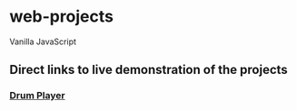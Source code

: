 # web-projects
Vanilla JavaScript

## Direct links to live demonstration of the projects

### [Drum Player](https://vikkastiwari.github.io/web-projects/Drum-Player/index.html)
